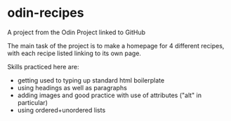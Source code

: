 # odin-recipes
A project from the Odin Project linked to GitHub

The main task of the project is to make a homepage for 4 different recipes, with each recipe listed linking to its own page. 

Skills practiced here are:
- getting used to typing up standard html boilerplate
- using headings as well as paragraphs
- adding images and good practice with use of attributes ("alt" in particular)
- using ordered+unordered lists
